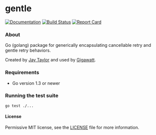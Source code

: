 # gentle

[![Documentation](https://godoc.org/github.com/gigawattio/gentle?status.svg)](https://godoc.org/github.com/gigawattio/gentle)
[![Build Status](https://travis-ci.org/gigawattio/gentle.svg?branch=master)](https://travis-ci.org/gigawattio/gentle)
[![Report Card](https://goreportcard.com/badge/github.com/gigawattio/gentle)](https://goreportcard.com/report/github.com/gigawattio/gentle)

### About

Go (golang) package for generically encapsulating cancellable retry and gentle retry behaviors.

Created by [Jay Taylor](http://jaytaylor.com/) and used by [Gigawatt](http://gigawatt.io/).

### Requirements

* Go version 1.3 or newer

### Running the test suite

    go test ./...

#### License

Permissive MIT license, see the [LICENSE](LICENSE) file for more information.
